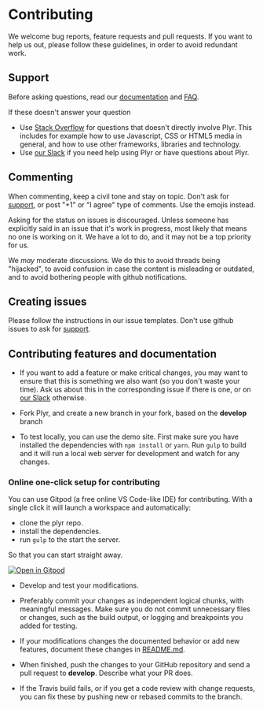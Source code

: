 # Contributing

We welcome bug reports, feature requests and pull requests. If you want to help
us out, please follow these guidelines, in order to avoid redundant work.

## Support

Before asking questions, read our
[documentation](https://github.com/sampotts/plyr) and
[FAQ](https://github.com/sampotts/plyr/wiki/FAQ).

If these doesn't answer your question

- Use [Stack Overflow](https://stackoverflow.com/) for questions that doesn't
  directly involve Plyr. This includes for example how to use Javascript, CSS or
  HTML5 media in general, and how to use other frameworks, libraries and
  technology.
- Use [our Slack](https://bit.ly/plyr-chat) if you need help using Plyr or have
  questions about Plyr.

## Commenting

When commenting, keep a civil tone and stay on topic. Don't ask for
[support](#support), or post "+1" or "I agree" type of comments. Use the emojis
instead.

Asking for the status on issues is discouraged. Unless someone has explicitly
said in an issue that it's work in progress, most likely that means no one is
working on it. We have a lot to do, and it may not be a top priority for us.

We _may_ moderate discussions. We do this to avoid threads being "hijacked", to
avoid confusion in case the content is misleading or outdated, and to avoid
bothering people with github notifications.

## Creating issues

Please follow the instructions in our issue templates. Don't use github issues
to ask for [support](#support).

## Contributing features and documentation

- If you want to add a feature or make critical changes, you may want to ensure
  that this is something we also want (so you don't waste your time). Ask us
  about this in the corresponding issue if there is one, or on
  [our Slack](https://bit.ly/plyr-chat) otherwise.

- Fork Plyr, and create a new branch in your fork, based on the **develop**
  branch

- To test locally, you can use the demo site. First make sure you have installed
  the dependencies with `npm install` or `yarn`. Run `gulp` to build and it will
  run a local web server for development and watch for any changes.

### Online one-click setup for contributing

You can use Gitpod (a free online VS Code-like IDE) for contributing. With a
single click it will launch a workspace and automatically:

- clone the plyr repo.
- install the dependencies.
- run `gulp` to the start the server.

So that you can start straight away.

[![Open in Gitpod](https://gitpod.io/button/open-in-gitpod.svg)](https://gitpod.io/from-referrer/)

- Develop and test your modifications.

- Preferably commit your changes as independent logical chunks, with meaningful
  messages. Make sure you do not commit unnecessary files or changes, such as
  the build output, or logging and breakpoints you added for testing.

- If your modifications changes the documented behavior or add new features,
  document these changes in [README.md](README.md).

- When finished, push the changes to your GitHub repository and send a pull
  request to **develop**. Describe what your PR does.

- If the Travis build fails, or if you get a code review with change requests,
  you can fix these by pushing new or rebased commits to the branch.
